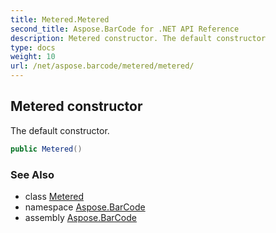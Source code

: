 ```yaml
---
title: Metered.Metered
second_title: Aspose.BarCode for .NET API Reference
description: Metered constructor. The default constructor
type: docs
weight: 10
url: /net/aspose.barcode/metered/metered/
---
```

## Metered constructor

The default constructor.

```csharp
public Metered()
```

### See Also

* class [Metered](../)
* namespace [Aspose.BarCode](../../metered/)
* assembly [Aspose.BarCode](../../../)


